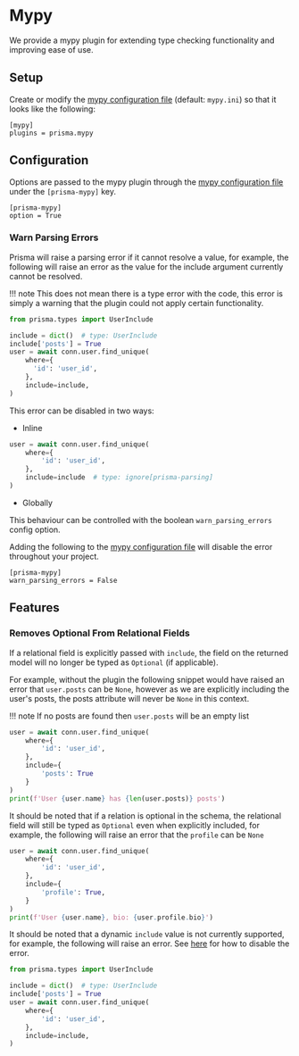 # Mypy

We provide a mypy plugin for extending type checking functionality and improving ease of use.

## Setup

Create or modify the [mypy configuration file](https://mypy.readthedocs.io/en/stable/config_file.html) (default: `mypy.ini`) so that it looks like the following:

```
[mypy]
plugins = prisma.mypy
```

## Configuration

Options are passed to the mypy plugin through the [mypy configuration file](https://mypy.readthedocs.io/en/stable/config_file.html) under the `[prisma-mypy]` key.

```
[prisma-mypy]
option = True
```

### Warn Parsing Errors

Prisma will raise a parsing error if it cannot resolve a value, for example, the following will raise an error as the value for the include argument currently cannot be resolved.

!!! note
    This does not mean there is a type error with the code, this error is simply a warning that the plugin could not apply certain functionality.

```py
from prisma.types import UserInclude

include = dict()  # type: UserInclude
include['posts'] = True
user = await conn.user.find_unique(
    where={
      'id': 'user_id',
    },
    include=include,
)
```

This error can be disabled in two ways:

* Inline

```py
user = await conn.user.find_unique(
    where={
        'id': 'user_id',
    },
    include=include  # type: ignore[prisma-parsing]
)
```

* Globally

This behaviour can be controlled with the boolean `warn_parsing_errors` config option.

Adding the following to the [mypy configuration file](https://mypy.readthedocs.io/en/stable/config_file.html) will disable the error throughout your project.

```
[prisma-mypy]
warn_parsing_errors = False
```

## Features

### Removes Optional From Relational Fields

If a relational field is explicitly passed with `include`, the field on the returned model will no longer be typed as `Optional` (if applicable).

For example, without the plugin the following snippet would have raised an error that `user.posts` can be `None`, however as we are explicitly including the user's posts, the posts attribute will never be `None` in this context.

!!! note
    If no posts are found then `user.posts` will be an empty list

```py
user = await conn.user.find_unique(
    where={
        'id': 'user_id',
    },
    include={
        'posts': True
    }
)
print(f'User {user.name} has {len(user.posts)} posts')
```

It should be noted that if a relation is optional in the schema, the relational field will still be typed as `Optional` even when explicitly included, for example, the following will raise an error that the `profile` can be `None`

```py
user = await conn.user.find_unique(
    where={
        'id': 'user_id',
    },
    include={
        'profile': True,
    }
)
print(f'User {user.name}, bio: {user.profile.bio}')
```

It should be noted that a dynamic `include` value is not currently supported, for example, the following will raise an error. See [here](#warn-parsing-errors) for how to disable the error.

```py
from prisma.types import UserInclude

include = dict()  # type: UserInclude
include['posts'] = True
user = await conn.user.find_unique(
    where={
        'id': 'user_id',
    },
    include=include,
)
```
